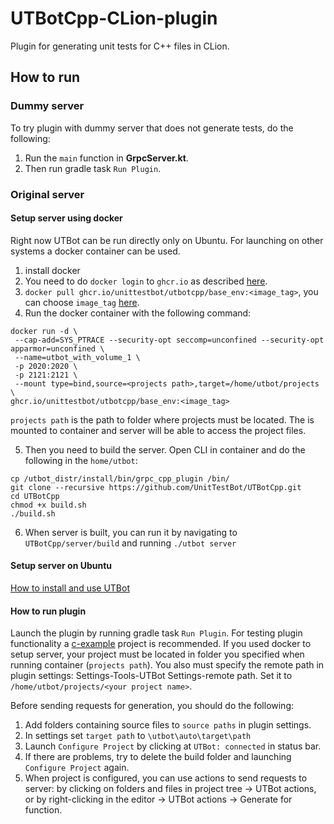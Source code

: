 # UTBotCpp-CLion-plugin
<!-- Plugin description -->
Plugin for generating unit tests for C++ files in CLion.

## How to run

### Dummy server

To try plugin with dummy server that does not generate tests, do the following:

1. Run the `main` function in **GrpcServer.kt**. 
2. Then run gradle task `Run Plugin`.

### Original server

#### Setup server using docker 
Right now UTBot can be run directly only on Ubuntu.
For launching on other systems a docker container can be used. 

1. install docker
2. You need to do `docker login` to `ghcr.io` as described [here](https://docs.github.com/en/packages/working-with-a-github-packages-registry/working-with-the-container-registry#authenticating-to-the-container-registry).
3. `docker pull ghcr.io/unittestbot/utbotcpp/base_env:<image_tag>`, you can choose `image_tag` [here](https://github.com/UnitTestBot/UTBotCpp/pkgs/container/utbotcpp%2Fbase_env).
4. Run the docker container with the following command: 
```
docker run -d \
 --cap-add=SYS_PTRACE --security-opt seccomp=unconfined --security-opt apparmor=unconfined \
 --name=utbot_with_volume_1 \
 -p 2020:2020 \
 -p 2121:2121 \
 --mount type=bind,source=<projects path>,target=/home/utbot/projects \
ghcr.io/unittestbot/utbotcpp/base_env:<image_tag>
```
`projects path` is the path to folder where projects must be located. The is mounted to container and server will be able to access the project files.

5. Then you need to build the server. Open CLI in container and do the following in the `home/utbot`: 
```
cp /utbot_distr/install/bin/grpc_cpp_plugin /bin/
git clone --recursive https://github.com/UnitTestBot/UTBotCpp.git
cd UTBotCpp
chmod +x build.sh
./build.sh
```
6. When server is built, you can run it by navigating to `UTBotCpp/server/build` and running
`./utbot server`

#### Setup server on Ubuntu

[How to install and use UTBot](https://github.com/UnitTestBot/UTBotCpp#how-to-install-and-use-utbot)

#### How to run plugin
Launch the plugin by running gradle task `Run Plugin`.
For testing plugin functionality a [c-example](https://github.com/UnitTestBot/UTBotCpp/tree/main/integration-tests/c-example) project is recommended. 
If you used docker to setup server, your project must be located in folder you specified
when running container (`projects path`). You also must specify the remote path in plugin settings: Settings-Tools-UTBot Settings-remote path.
Set it to `/home/utbot/projects/<your project name>`.

Before sending requests for generation, you should do the following: 
1. Add folders containing source files to `source paths` in plugin settings.
2. In settings set `target path` to `\utbot\auto\target\path`
3. Launch `Configure Project` by clicking at `UTBot: connected` in status bar.
4. If there are problems, try to delete the build folder and launching `Configure Project` again.
5. When project is configured, you can use actions to send requests to server: by clicking on folders and files in project tree -> UTBot actions,
or by right-clicking in the editor -> UTBot actions -> Generate for function.

<!-- Plugin description end -->